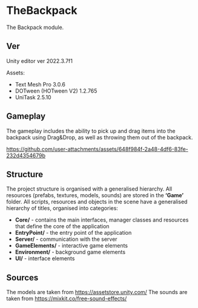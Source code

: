 # TheBackpack
 
The Backpack module.

## Ver

Unity editor ver 2022.3.7f1

Assets:

- Text Mesh Pro 3.0.6
- DOTween (HOTween V2)  1.2.765
- UniTask 2.5.10

## Gameplay

The gameplay includes the ability to pick up and drag items into the backpack using Drag&Drop, as well as throwing them out of the backpack.

https://github.com/user-attachments/assets/648f984f-2a48-4df6-83fe-232d4354679b

## Structure

The project structure is organised with a generalised hierarchy. All resources (prefabs, textures, models, sounds) are stored in the **‘Game’** folder. All scripts, resources and objects in the scene have a generalised hierarchy of titles, organised into categories:

- **Core/** - contains the main interfaces, manager classes and resources that define the core of the application
- **EntryPoint/** - the entry point of the application
- **Server/** - communication with the server
- **GameElements/** - interactive game elements
- **Environment/** - background game elements
- **UI/** - interface elements

## Sources

The models are taken from https://assetstore.unity.com/
The sounds are taken from https://mixkit.co/free-sound-effects/
